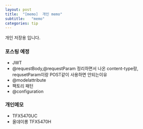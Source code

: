 ```yaml
---
layout: post
title:  "[memo]  개인 memo"
subtitle:   "memo"
categories: tip
---
```

개인 저장용 입니다.




### 포스팅 예정
- JWT
- @requestBody,@requestParam 정리하면서 나온 content-type랑, requsetParam이랑 POST같이 사용하면 안되는이유
- @modelattribute
- 팩토리 패턴
- @configuration



### 개인메모
- TFX5470UC
- 올데이롱 TFX5470H
  
